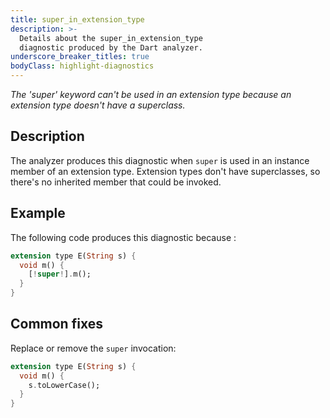 ```yaml
---
title: super_in_extension_type
description: >-
  Details about the super_in_extension_type
  diagnostic produced by the Dart analyzer.
underscore_breaker_titles: true
bodyClass: highlight-diagnostics
---
```


_The 'super' keyword can't be used in an extension type because an extension type doesn't have a superclass._

## Description

The analyzer produces this diagnostic when `super` is used in an instance
member of an extension type. Extension types don't have superclasses, so
there's no inherited member that could be invoked.

## Example

The following code produces this diagnostic because :

```dart
extension type E(String s) {
  void m() {
    [!super!].m();
  }
}
```

## Common fixes

Replace or remove the `super` invocation:

```dart
extension type E(String s) {
  void m() {
    s.toLowerCase();
  }
}
```
